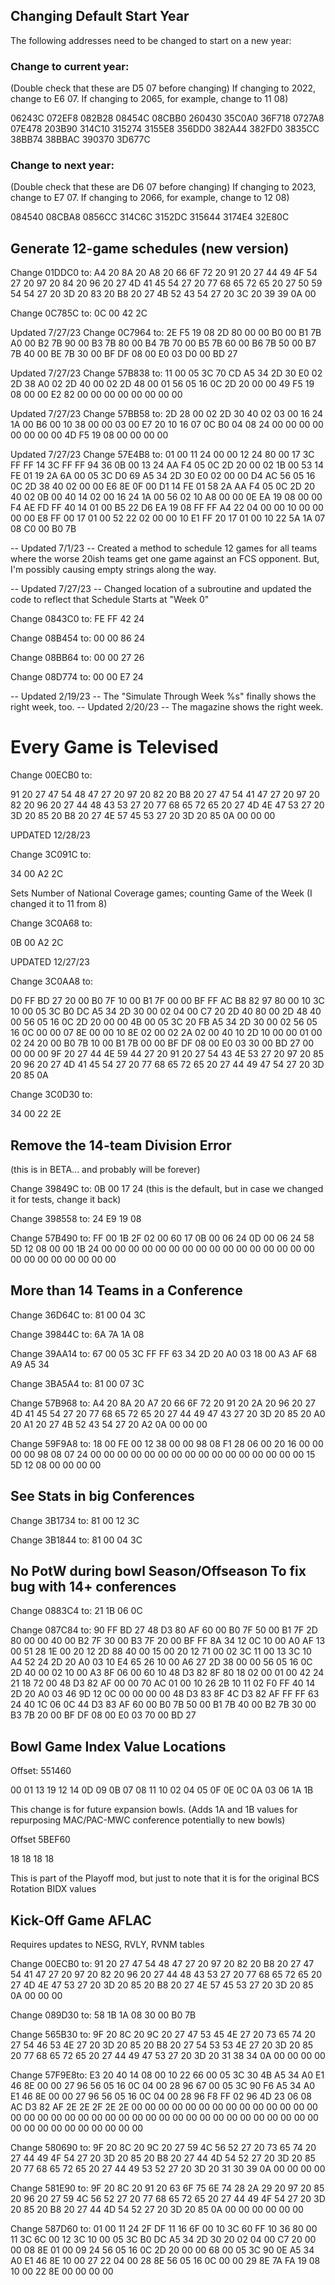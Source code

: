 ## Changing Default Start Year

The following addresses need to be changed to start on a new year:

### Change to current year:
(Double check that these are D5 07 before changing)
If changing to 2022, change to E6 07.  If changing to 2065, for example, change to 11 08)

06243C
072EF8
082B28
08454C
08CBB0
260430
35C0A0
36F718
0727A8
07E478
203B90
314C10
315274
3155E8
356DD0
382A44
382FD0
3835CC
38BB74
38BBAC
390370
3D677C

### Change to next year:
(Double check that these are D6 07 before changing)
If changing to 2023, change to E7 07.  If changing to 2066, for example, change to 12 08)


084540
08CBA8
0856CC
314C6C
3152DC
315644
3174E4
32E80C

## Generate 12-game schedules (new version)

Change 01DDC0 to:
A4 20 8A 20 A8 20 66 6F 72 20 91 20 27 44 49 4F 54 27 20 97 20 84 20 96 20 27 4D 41 45 54 27 20 77 68 65 72 65 20 27 50 59 54 54 27 20 3D 20 83 20 B8 20 27 4B 52 43 54 27 20 3C 20 39 39 0A 00

Change 0C785C to:
0C 00 42 2C

Updated 7/27/23
Change 0C7964 to:
2E F5 19 08 2D 80 00 00 B0 00 B1 7B A0 00 B2 7B 90 00 B3 7B 80 00 B4 7B 70 00 B5 7B 60 00 B6 7B 50 00 B7 7B 40 00 BE 7B 30 00 BF DF 08 00 E0 03 D0 00 BD 27

Updated 7/27/23
Change 57B838 to:
11 00 05 3C 70 CD A5 34 2D 30 E0 02 2D 38 A0 02 2D 40 00 02 2D 48 00 01 56 05 16 0C 2D 20 00 00 49 F5 19 08 00 00 E2 82 00 00 00 00 00 00 00 00

Updated 7/27/23
Change 57BB58 to:
2D 28 00 02 2D 30 40 02 03 00 16 24 1A 00 B6 00 10 38 00 00 03 00 E7 20 10 16 07 0C B0 04 08 24 00 00 00 00 00 00 00 00 4D F5 19 08 00 00 00 00

Updated 7/27/23
Change 57E4B8 to:
01 00 11 24 00 00 12 24 80 00 17 3C FF FF 14 3C FF FF 94 36 0B 00 13 24 AA F4 05 0C 2D 20 00 02 1B 00 53 14 FE 01 19 2A 6A 00 05 3C D0 69 A5 34 2D 30 E0 02 00 00 D4 AC 56 05 16 0C 2D 38 40 02 00 00 E6 8E 0F 00 D1 14 FE 01 58 2A AA F4 05 0C 2D 20 40 02 0B 00 40 14 02 00 16 24 1A 00 56 02 10 A8 00 00 0E EA 19 08 00 00 F4 AE FD FF 40 14 01 00 B5 22 D6 EA 19 08 FF FF A4 22 04 00 00 10 00 00 00 00 E8 FF 00 17 01 00 52 22 02 00 00 10 E1 FF 20 17 01 00 10 22 5A 1A 07 08 C0 00 B0 7B

-- Updated 7/1/23 --
Created a method to schedule 12 games for all teams where the worse 20ish teams get one game against an FCS opponent. But, I'm possibly causing empty strings along the way.

-- Updated 7/27/23 --
Changed location of a subroutine and updated the code to reflect that
Schedule Starts at "Week 0"

Change 0843C0 to:
FE FF 42 24

Change 08B454 to:
00 00 86 24

Change 08BB64 to:
00 00 27 26

Change 08D774 to:
00 00 E7 24

-- Updated 2/19/23 --
The "Simulate Through Week %s" finally shows the right week, too.
-- Updated 2/20/23 --
The magazine shows the right week.

# Every Game is Televised

Change 00ECB0 to:

91 20 27 47 54 48 47 27 20 97 20 82 20 B8 20 27 47 54 41 47 27 20 97 20 82 20 96 20 27 44 48 43 53 27 20 77 68 65 72 65 20 27 4D 4E 47 53 27 20 3D 20 85 20 B8 20 27 4E 57 45 53 27 20 3D 20 85 0A 00 00 00

UPDATED 12/28/23

Change 3C091C to:

34 00 A2 2C

Sets Number of National Coverage games; counting Game of the Week (I changed it to 11 from 8)

Change 3C0A68 to:

0B 00 A2 2C


UPDATED 12/27/23

Change 3C0AA8 to:

D0 FF BD 27 20 00 B0 7F 10 00 B1 7F 00 00 BF FF AC B8 82 97 80 00 10 3C 10 00 05 3C B0 DC A5 34 2D 30 00 02 04 00 C7 20 2D 40 80 00 2D 48 40 00 56 05 16 0C 2D 20 00 00 4B 00 05 3C 20 FB A5 34 2D 30 00 02 56 05 16 0C 00 00 07 8E 00 00 10 8E 02 00 02 2A 02 00 40 10 2D 10 00 00 01 00 02 24 20 00 B0 7B 10 00 B1 7B 00 00 BF DF 08 00 E0 03 30 00 BD 27 00 00 00 00 9F 20 27 44 4E 59 44 27 20 91 20 27 54 43 4E 53 27 20 97 20 85 20 96 20 27 4D 41 45 54 27 20 77 68 65 72 65 20 27 44 49 47 54 27 20 3D 20 85 0A


Change 3C0D30 to:

34 00 22 2E



## Remove the 14-team Division <Empty String> Error
(this is in BETA... and probably will be forever)

Change 39849C to:
0B 00 17 24
(this is the default, but in case we changed it for tests, change it back)

Change 398558 to:
24 E9 19 08

Change 57B490 to:
FF 00 1B 2F 02 00 60 17 0B 00 06 24 0D 00 06 24 58 5D 12 08 00 00 1B 24 00 00 00 00 00 00 00 00 00 00 00 00 00 00 00 00 00 00 00 00 00 00 00 00

## More than 14 Teams in a Conference

Change 36D64C to:
81 00 04 3C

Change 39844C to:
6A 7A 1A 08

Change 39AA14 to:
67 00 05 3C FF FF 63 34 2D 20 A0 03 18 00 A3 AF 68 A9 A5 34

Change 3BA5A4 to:
81 00 07 3C

Change 57B968 to:
A4 20 8A 20 A7 20 66 6F 72 20 91 20 2A 20 96 20 27 4D 41 45 54 27 20 77 68 65 72 65 20 27 44 49 47 43 27 20 3D 20 85 20 A0 20 A1 20 27 4B 52 43 54 27 20 A2 0A 00 00 00

Change 59F9A8 to:
18 00 FE 00 12 38 00 00 98 08 F1 28 06 00 20 16 00 00 00 00 98 08 07 24 00 00 00 00 00 00 00 00 00 00 00 00 00 00 00 00 15 5D 12 08 00 00 00 00


## See Stats in big Conferences
Change 3B1734 to:
81 00 12 3C


Change 3B1844 to:
81 00 04 3C


## No PotW during bowl Season/Offseason To fix bug with 14+ conferences

Change 0883C4 to:
21 1B 06 0C

Change 087C84 to:
90 FF BD 27 48 D3 80 AF 60 00 B0 7F 50 00 B1 7F 2D 80 00 00 40 00 B2 7F 30 00 B3 7F 20 00 BF FF 8A 34 12 0C 10 00 A0 AF 13 00 51 28 1E 00 20 12 2D 88 40 00 15 00 20 12 71 00 02 3C 11 00 13 3C 10 A4 52 24 2D 20 A0 03 10 E4 65 26 10 00 A6 27 2D 38 00 00 56 05 16 0C 2D 40 00 02 10 00 A3 8F 06 00 60 10 48 D3 82 8F 80 18 02 00 01 00 42 24 21 18 72 00 48 D3 82 AF 00 00 70 AC 01 00 10 26 2B 10 11 02 F0 FF 40 14 2D 20 A0 03 46 9D 12 0C 00 00 00 00 48 D3 83 8F 4C D3 82 AF FF FF 63 24 40 1C 06 0C 44 D3 83 AF 60 00 B0 7B 50 00 B1 7B 40 00 B2 7B 30 00 B3 7B 20 00 BF DF 08 00 E0 03 70 00 BD 27 


## Bowl Game Index Value Locations

Offset: 551460

00 01 13 19 12 14 0D 09 0B 07 08 11 10 02 04 05 0F 0E 0C 0A 03 06 1A 1B

This change is for future expansion bowls. (Adds 1A and 1B values for repurposing MAC/PAC-MWC conference potentially to new bowls)


Offset 5BEF60

18 18 18 18

This is part of the Playoff mod, but just to note that it is for the original BCS Rotation BIDX values


## Kick-Off Game AFLAC

Requires updates to NESG, RVLY, RVNM tables

Change 00ECB0 to:
91 20 27 47 54 48 47 27 20 97 20 82 20 B8 20 27 47 54 41 47 27 20 97 20 82 20 96 20 27 44 48 43 53 27 20 77 68 65 72 65 20 27 4D 4E 47 53 27 20 3D 20 85 20 B8 20 27 4E 57 45 53 27 20 3D 20 85 0A 00 00 00


Change 089D30 to:
58 1B 1A 08 30 00 B0 7B 


Change 565B30 to:
9F 20 8C 20 9C 20 27 47 53 45 4E 27 20 73 65 74 20 27 54 46 53 4E 27 20 3D 20 85 20 B8 20 27 54 53 53 4E 27 20 3D 20 85 20 77 68 65 72 65 20 27 44 49 47 53 27 20 3D 20 31 38 34 0A 00 00 00 00


Change 57F9E8to:
E3 20 40 14 08 00 10 22 66 00 05 3C 30 4B A5 34 A0 E1 46 8E 00 00 27 96 56 05 16 0C 04 00 28 96 67 00 05 3C 90 F6 A5 34 A0 E1 46 8E 00 00 27 96 56 05 16 0C 04 00 28 96 F8 FF 02 96 4D 23 06 08 AC D3 82 AF 2E 2E 2F 2E 2E 00 00 00 00 00 00 00 00 00 00 00 00 00 00 00 00 00 00 00 00 00 00 00 00 00 00 00 00 00 00 00 00 00 00 00 00 00 00 00 00 00 00 00 00 00 00 00


Change 580690 to:
9F 20 8C 20 9C 20 27 59 4C 56 52 27 20 73 65 74 20 27 44 49 4F 54 27 20 3D 20 85 20 B8 20 27 44 4D 54 52 27 20 3D 20 85 20 77 68 65 72 65 20 27 44 49 53 52 27 20 3D 20 31 30 39 0A 00 00 00 00


Change 581E90 to:
9F 20 8C 20 91 20 63 6F 75 6E 74 28 2A 29 20 97 20 85 20 96 20 27 59 4C 56 52 27 20 77 68 65 72 65 20 27 44 49 4F 54 27 20 3D 20 85 20 B8 20 27 44 4D 54 52 27 20 3D 20 85 0A 00 00 00 00 00 00


Change 587D60 to:
01 00 11 24 2F DF 11 16 6F 00 10 3C 60 FF 10 36 80 00 11 3C 6C 00 12 3C 10 00 05 3C B0 DC A5 34 2D 30 20 02 04 00 C7 20 00 00 08 8E 01 00 09 24 56 05 16 0C 2D 20 00 00 68 00 05 3C 90 0E A5 34 A0 E1 46 8E 10 00 27 22 04 00 28 8E 56 05 16 0C 00 00 29 8E 7A FA 19 08 10 00 22 8E 00 00 00 00
